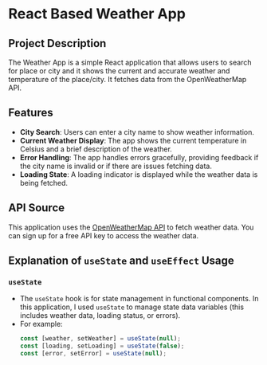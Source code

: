 # React Based Weather App

## Project Description
The Weather App is a simple React application that allows users to search for place or city and it shows the current and accurate weather and temperature of the place/city. It fetches data from the OpenWeatherMap API.

## Features
- **City Search**: Users can enter a city name to show weather information.
- **Current Weather Display**: The app shows the current temperature in Celsius and a brief description of the weather.
- **Error Handling**: The app handles errors gracefully, providing feedback if the city name is invalid or if there are issues fetching data.
- **Loading State**: A loading indicator is displayed while the weather data is being fetched.

## API Source
This application uses the [OpenWeatherMap API](https://openweathermap.org/api) to fetch weather data. You can sign up for a free API key to access the weather data.

## Explanation of `useState` and `useEffect` Usage

### `useState`
- The `useState` hook is for state management in functional components. In this application, I used `useState` to manage state data variables (this includes weather data, loading status, or errors).
- For example:
  ```javascript
  const [weather, setWeather] = useState(null);
  const [loading, setLoading] = useState(false);
  const [error, setError] = useState(null);